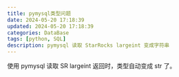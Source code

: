 ```yaml
---
title: pymysql类型问题
date: 2024-05-20 17:18:39
updated: 2024-05-20 17:18:39
categories: DataBase
tags: [python, SQL]
description: pymysql 读取 StarRocks largeint 变成字符串
---
```


使用 pymysql 读取 SR largeint 返回时，类型自动变成 str 了。

